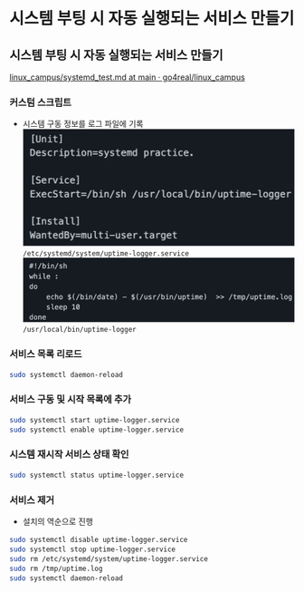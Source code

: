 # 시스템 부팅 시 자동 실행되는 서비스 만들기

## 시스템 부팅 시 자동 실행되는 서비스 만들기

[linux_campus/systemd_test.md at main · go4real/linux_campus](https://github.com/go4real/linux_campus/blob/main/Part3/Ch01_05/systemd_test.md)

### 커스텀 스크립트

- 시스템 구동 정보를 로그 파일에 기록
  ![images/systemd_practice/1.png](images/systemd_practice/1.png)
  `/etc/systemd/system/uptime-logger.service`
  ![images/systemd_practice/2.png](images/systemd_practice/2.png)
  `/usr/local/bin/uptime-logger`

### 서비스 목록 리로드

```bash
sudo systemctl daemon-reload
```

### 서비스 구동 및 시작 목록에 추가

```bash
sudo systemctl start uptime-logger.service
sudo systemctl enable uptime-logger.service
```

### 시스템 재시작 서비스 상태 확인

```bash
sudo systemctl status uptime-logger.service
```

### 서비스 제거

- 설치의 역순으로 진행

```bash
sudo systemctl disable uptime-logger.service
sudo systemctl stop uptime-logger.service
sudo rm /etc/systemd/system/uptime-logger.service
sudo rm /tmp/uptime.log
sudo systemctl daemon-reload
```
